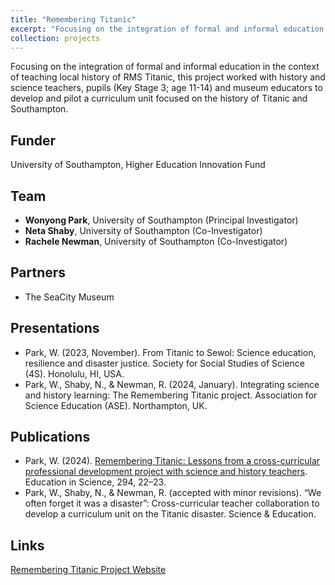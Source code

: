 ```yaml
---
title: "Remembering Titanic"
excerpt: "Focusing on the integration of formal and informal education in the context of teaching local history of RMS Titanic, this project worked with history and science teachers, pupils (Key Stage 3; age 11-14) and museum educators to develop and pilot a curriculum unit focused on the history of Titanic and Southampton. <br/><br/><img src='/images/titanic.jpg' width='350'>"
collection: projects
---
```


Focusing on the integration of formal and informal education in the context of teaching local history of RMS Titanic, this project worked with history and science teachers, pupils (Key Stage 3; age 11-14) and museum educators to develop and pilot a curriculum unit focused on the history of Titanic and Southampton.

## Funder <br/>
University of Southampton, Higher Education Innovation Fund

## Team <br/>
* **Wonyong Park**, University of Southampton (Principal Investigator) <br/>
* **Neta Shaby**, University of Southampton (Co-Investigator) <br/>
* **Rachele Newman**, University of Southampton (Co-Investigator) <br/>

## Partners  <br/>
* The SeaCity Museum

## Presentations <br/>
* Park, W. (2023, November). From Titanic to Sewol: Science education, resilience and disaster justice. Society for Social Studies of Science (4S). Honolulu, HI, USA.
* Park, W., Shaby, N., & Newman, R. (2024, January). Integrating science and history learning: The Remembering Titanic project. Association for Science Education (ASE). Northampton, UK.

## Publications <br/>
* Park, W. (2024). [Remembering Titanic: Lessons from a cross-curricular professional development project with science and history teachers](https://www.ase.org.uk/resources/education-in-science/issue-294/remembering-titanic). Education in Science, 294, 22–23.  
* Park, W., Shaby, N., & Newman, R. (accepted with minor revisions). “We often forget it was a disaster”: Cross-curricular teacher collaboration to develop a curriculum unit on the Titanic disaster. Science & Education. 

## Links <br/>
[Remembering Titanic Project Website](https://www.remembertitanic.com/)